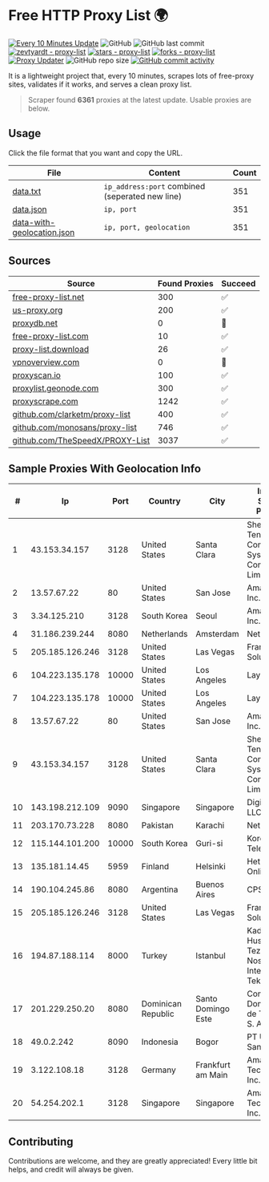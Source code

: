 
# Free HTTP Proxy List 🌍

[![Every 10 Minutes Update](https://github.com/mertguvencli/http-proxy-list/actions/workflows/main.yml/badge.svg?branch=main)](https://github.com/mertguvencli/http-proxy-list/actions/workflows/main.yml)
![GitHub](https://img.shields.io/github/license/mertguvencli/http-proxy-list)
![GitHub last commit](https://img.shields.io/github/last-commit/mertguvencli/http-proxy-list)
[![zevtyardt - proxy-list](https://img.shields.io/static/v1?label=zevtyardt&message=proxy-list&color=blue&logo=github)](https://github.com/zevtyardt/proxy-list "Go to GitHub repo")
[![stars - proxy-list](https://img.shields.io/github/stars/zevtyardt/proxy-list?style=social)](https://github.com/zevtyardt/proxy-list)
[![forks - proxy-list](https://img.shields.io/github/forks/zevtyardt/proxy-list?style=social)](https://github.com/zevtyardt/proxy-list)
[![Proxy Updater](https://github.com/zevtyardt/proxy-list/workflows/Proxy%20Updater/badge.svg)](https://github.com/zevtyardt/proxy-list/actions?query=workflow:"Proxy+Updater")
![GitHub repo size](https://img.shields.io/github/repo-size/zevtyardt/proxy-list)
[![GitHub commit activity](https://img.shields.io/github/commit-activity/m/zevtyardt/proxy-list?logo=commits)](https://github.com/zevtyardt/proxy-list/commits/main)

It is a lightweight project that, every 10 minutes, scrapes lots of free-proxy sites, validates if it works, and serves a clean proxy list.

> Scraper found **6361** proxies at the latest update. Usable proxies are below.

## Usage

Click the file format that you want and copy the URL.

|File|Content|Count|
|----|-------|-----|
|[data.txt](https://raw.githubusercontent.com/mertguvencli/http-proxy-list/main/proxy-list/data.txt)|`ip_address:port` combined (seperated new line)|351|
|[data.json](https://raw.githubusercontent.com/mertguvencli/http-proxy-list/main/proxy-list/data.json)|`ip, port`|351|
|[data-with-geolocation.json](https://raw.githubusercontent.com/mertguvencli/http-proxy-list/main/proxy-list/data-with-geolocation.json)|`ip, port, geolocation`|351|

## Sources

|Source|Found Proxies|Succeed|
|------|-------------|-------|
|[free-proxy-list.net](https://free-proxy-list.net)|300|✅|
|[us-proxy.org](https://www.us-proxy.org)|200|✅|
|[proxydb.net](http://proxydb.net)|0|🚫|
|[free-proxy-list.com](https://free-proxy-list.com/?page=&port=&type%5B%5D=http&type%5B%5D=https&up_time=0&search=Search)|10|✅|
|[proxy-list.download](https://www.proxy-list.download/HTTP)|26|✅|
|[vpnoverview.com](https://vpnoverview.com/privacy/anonymous-browsing/free-proxy-servers)|0|🚫|
|[proxyscan.io](https://www.proxyscan.io)|100|✅|
|[proxylist.geonode.com](https://proxylist.geonode.com/api/proxy-list?limit=300&page=1&sort_by=lastChecked&sort_type=desc&protocols=http,https)|300|✅|
|[proxyscrape.com](https://api.proxyscrape.com/v2/?request=displayproxies&protocol=http&timeout=10000&country=all&ssl=all&anonymity=all)|1242|✅|
|[github.com/clarketm/proxy-list](https://raw.githubusercontent.com/clarketm/proxy-list/master/proxy-list-raw.txt)|400|✅|
|[github.com/monosans/proxy-list](https://raw.githubusercontent.com/monosans/proxy-list/main/proxies/http.txt)|746|✅|
|[github.com/TheSpeedX/PROXY-List](https://raw.githubusercontent.com/TheSpeedX/PROXY-List/master/http.txt)|3037|✅|


## Sample Proxies With Geolocation Info

|#|Ip|Port|Country|City|Internet Service Provider|
|-|--|----|-------|----|-------------------------|
|1|43.153.34.157|3128|United States|Santa Clara|Shenzhen Tencent Computer Systems Company Limited|
|2|13.57.67.22|80|United States|San Jose|Amazon.com, Inc.|
|3|3.34.125.210|3128|South Korea|Seoul|Amazon.com, Inc.|
|4|31.186.239.244|8080|Netherlands|Amsterdam|NetSkope Inc|
|5|205.185.126.246|3128|United States|Las Vegas|FranTech Solutions|
|6|104.223.135.178|10000|United States|Los Angeles|LayerHost|
|7|104.223.135.178|10000|United States|Los Angeles|LayerHost|
|8|13.57.67.22|80|United States|San Jose|Amazon.com, Inc.|
|9|43.153.34.157|3128|United States|Santa Clara|Shenzhen Tencent Computer Systems Company Limited|
|10|143.198.212.109|9090|Singapore|Singapore|DigitalOcean, LLC|
|11|203.170.73.228|8080|Pakistan|Karachi|NetSol|
|12|115.144.101.200|10000|South Korea|Guri-si|Korea Telecom|
|13|135.181.14.45|5959|Finland|Helsinki|Hetzner Online GmbH|
|14|190.104.245.86|8080|Argentina|Buenos Aires|CPS|
|15|205.185.126.246|3128|United States|Las Vegas|FranTech Solutions|
|16|194.87.188.114|8000|Turkey|Istanbul|Kadir Huseyin Tezcan Nosspeed Internet Teknolojileri|
|17|201.229.250.20|8080|Dominican Republic|Santo Domingo Este|Compañía Dominicana de Teléfonos S. A.|
|18|49.0.2.242|8090|Indonesia|Bogor|PT Usaha Adi Sanggoro|
|19|3.122.108.18|3128|Germany|Frankfurt am Main|Amazon Technologies Inc.|
|20|54.254.202.1|3128|Singapore|Singapore|Amazon Technologies Inc.|



## Contributing

Contributions are welcome, and they are greatly appreciated! Every
little bit helps, and credit will always be given.

